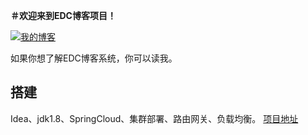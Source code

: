 **＃欢迎来到EDC博客项目！**

[![我的博客](https://github.com/guodongxiaren/README/raw/master/img/csdn.png "我的博客")](https://blog.csdn.net/qq_21870555)

如果你想了解EDC博客系统，你可以读我。

## 搭建

Idea、jdk1.8、SpringCloud、集群部署、路由网关、负载均衡。
[项目地址](https://github.com/573834746/spring_cloud_parent)

